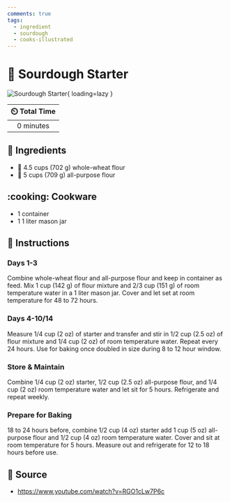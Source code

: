 ```yaml
---
comments: true
tags:
  - ingredient
  - sourdough
  - cooks-illustrated
---
```

# :microbe: Sourdough Starter

![Sourdough Starter](../assets/images/sourdough-starter.jpg){ loading=lazy }

| :timer_clock: Total Time |
|:-----------------------: |
| 0 minutes |

## :salt: Ingredients

- :ear_of_rice: 4.5 cups (702 g) whole-wheat flour
- :ear_of_rice: 5 cups (709 g) all-purpose flour

## :cooking: Cookware

- 1 container
- 1 1 liter mason jar

## :pencil: Instructions

### Days 1-3

Combine whole-wheat flour and all-purpose flour and keep in container as feed. Mix 1 cup (142 g) of flour mixture and
2/3 cup (151 g) of room temperature water in a 1 liter mason jar. Cover and let set at room temperature for 48 to 72
hours.

### Days 4-10/14

Measure 1/4 cup (2 oz) of starter and transfer and stir in 1/2 cup (2.5 oz) of flour mixture and 1/4 cup
(2 oz) of room temperature water. Repeat every 24 hours. Use for baking once doubled in size during 8 to 12 hour window.

### Store & Maintain

Combine 1/4 cup (2 oz) starter, 1/2 cup (2.5 oz) all-purpose flour, and 1/4 cup (2 oz) room
temperature water and let sit for 5 hours. Refrigerate and repeat weekly.

### Prepare for Baking

18 to 24 hours before, combine 1/2 cup (4 oz) starter add 1 cup (5 oz) all-purpose flour and 1/2 cup
(4 oz) room temperature water. Cover and sit at room temperature for 5 hours. Measure out and refrigerate for 12 to 18
hours before use.

## :link: Source

- <https://www.youtube.com/watch?v=RGO1cLw7P6c>
